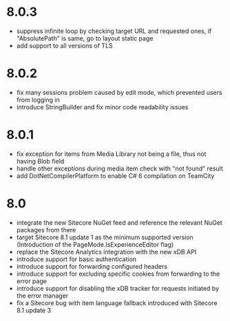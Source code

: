 # 8.0.3

- suppress infinite loop by checking target URL and requested ones, if "AbsolutePath" is same, go to layout static page
- add support to all versions of TLS

# 8.0.2

- fix many sessions problem caused by edit mode, which prevented users from logging in
- introduce StringBuilder and fix minor code readability issues 

# 8.0.1

- fix exception for items from Media Library not being a file, thus not having Blob field
- handle other exceptions during media item check with "not found" result
- add DotNetCompilerPlatform to enable C# 6 compilation on TeamCity

# 8.0

- integrate the new Sitecore NuGet feed and reference the relevant NuGet packages from there
- target Sitecore 8.1 update 1 as the minimum supported version (Introduction of the PageMode.IsExperienceEditor flag)
- replace the Sitecore Analytics integration with the new xDB API
- introduce support for basic authentication
- introduce support for forwarding configured headers
- introduce support for excluding specific cookies from forwarding to the error page
- introduce support for disabling the xDB tracker for requests initiated by the error manager
- fix a Sitecore bug with item language fallback introduced with Sitecore 8.1 update 3 